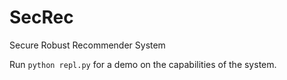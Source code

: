 # SecRec

Secure Robust Recommender System

Run `python repl.py` for a demo on the capabilities of the system.
